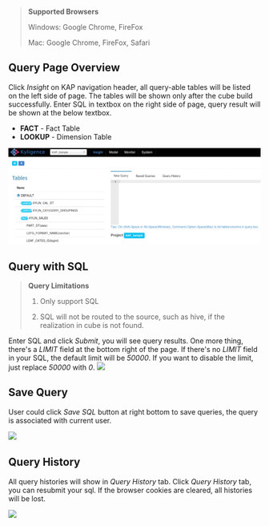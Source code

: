> **Supported Browsers**
>
> Windows: Google Chrome, FireFox
>
> Mac: Google Chrome, FireFox, Safari


## Query Page Overview
Click *Insight* on KAP navigation header, all query-able tables will be listed on the left side of page. The tables will be shown only after the cube build successfully. Enter SQL in textbox on the right side of page, query result will be shown at the below textbox.

* **FACT** - Fact Table 
* **LOOKUP** - Dimension Table

![](images/web/query_list_table.png)

## Query with SQL
> **Query Limitations**
>
> 1. Only support SQL
>
> 2. SQL will not be routed to the source, such as hive, if the realization in cube is not found.

Enter SQL and click *Submit*, you will see query results. One more thing, there's a *LIMIT* field at the bottom right of the page. If there's no *LIMIT* field in your SQL, the default limit will be *50000*. If you want to disable the limit, just replace *50000* with *0*.
![](images/web/query_input_sql.png)


## Save Query
User could click *Save SQL* button at right bottom to save queries, the query is associated with current user.

![](images/web/query_list_save_query.png)

## Query History
All query histories will show in *Query History* tab. Click *Query History* tab, you can resubmit your sql. If the browser cookies are cleared, all histories will be lost. 

![](images/web/query_list_history.png)

